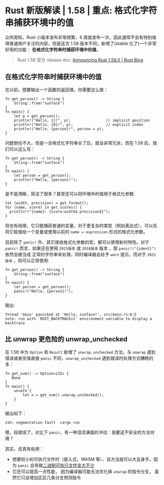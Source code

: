 # Rust 新版解读 | 1.58 | 重点: 格式化字符串捕获环境中的值

众所周知，Rust 小版本发布非常频繁，6 周就发布一次，因此通常不会有特别值得普通用户关注的内容，但是这次 1.58 版本不同，新增了(stable 化了)一个非常好用的功能： **在格式化字符串时捕获环境中的值**。

> Rust 1.58 官方 release doc: [Announcing Rust 1.58.0 | Rust Blog](https://blog.rust-lang.org/2022/01/13/Rust-1.58.0.html)

## 在格式化字符串时捕获环境中的值

在以前，想要输出一个函数的返回值，你需要这么做：

```rust,ignore,mdbook-runnable
fn get_person() -> String {
    String::from("sunface")
}
fn main() {
    let p = get_person();
    println!("Hello, {}!", p);                // implicit position
    println!("Hello, {0}!", p);               // explicit index
    println!("Hello, {person}!", person = p);
}
```

问题倒也不大，但是一旦格式化字符串长了后，就会非常冗余，而在 1.58 后，我们可以这么写：

```rust,ignore,mdbook-runnable
fn get_person() -> String {
    String::from("sunface")
}
fn main() {
    let person = get_person();
    println!("Hello, {person}!");
}
```

是不是清晰、简洁了很多？甚至还可以将环境中的值用于格式化参数:

```rust,ignore,mdbook-runnable
let (width, precision) = get_format();
for (name, score) in get_scores() {
  println!("{name}: {score:width$.precision$}");
}
```

但也有局限，它只能捕获普通的变量，对于更复杂的类型（例如表达式），可以先将它赋值给一个变量或使用以前的 `name = expression` 形式的格式化参数。

目前除了 `panic!` 外，其它接收格式化参数的宏，都可以使用新的特性。对于 `panic!` 而言，如果还在使用 `2015版本` 或 `2018版本` 版本 ，那 `panic!("{ident}")` 依然会被当成 正常的字符串来处理，同时编译器会给予 `warn` 提示。而对于 `2021版本` ，则可以正常使用:

```rust,ignore,mdbook-runnable
fn get_person() -> String {
    String::from("sunface")
}
fn main() {
    let person = get_person();
    panic!("Hello, {person}!");
}
```

输出:

```console
thread 'main' panicked at 'Hello, sunface!', src/main.rs:6:5
note: run with `RUST_BACKTRACE=1` environment variable to display a backtrace
```

## 比 unwrap 更危险的 unwrap_unchecked

在 1.58 中为 `Option` 和 `Result` 新增了 `unwrap_unchecked` 方法，与 `unwrap` 遇到错误或者空值直接 `panic` 不同，`unwrap_unchecked` 遇到错误时处理方式糟糕的多：

```rust,ignore,mdbook-runnable
fn get_num() -> Option<i32> {
   None
}
fn main() {
    unsafe {
        let n = get_num().unwrap_unchecked();
    }
}
```

输出如下：

```console
zsh: segmentation fault  cargo run
```

嗯，段错误了，对比下 `panic`，有一种泪流满面的冲动：我要这不安全的方法何用？

其实，还真有些用：

- 想要较小的可执行文件时（嵌入式，WASM 等），该方法就可以大显身手。因为 `panic` 会导致[二进制可执行文件变大不少](https://zhuanlan.zhihu.com/p/445465092)
- 它还可以提高一点性能， 因为编译器可能无法优化掉 `unwrap` 的指令分支， 虽然它只会增加区区几条分支预测指令
